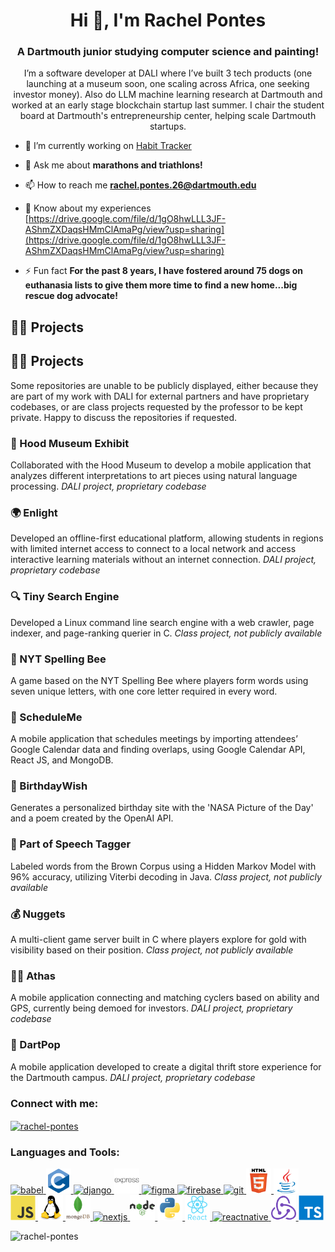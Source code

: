 <h1 align="center">Hi 👋, I'm Rachel Pontes</h1>
<h3 align="center">A Dartmouth junior studying computer science and painting!</h3>
<p align="center">I’m a software developer at DALI where I’ve built 3 tech products (one launching at a museum soon, one scaling across Africa, one seeking investor money). Also do LLM machine learning research at Dartmouth and worked at an early stage blockchain startup last summer. I chair the student board at Dartmouth's entrepreneurship center, helping scale Dartmouth startups.</p>

- 🔭 I’m currently working on [Habit Tracker](https://github.com/rachel-pontes/habit-tracker)

- 💬 Ask me about **marathons and triathlons!**

- 📫 How to reach me **rachel.pontes.26@dartmouth.edu**

- 📄 Know about my experiences [https://drive.google.com/file/d/1gO8hwLLL3JF-AShmZXDaqsHMmClAmaPg/view?usp=sharing](https://drive.google.com/file/d/1gO8hwLLL3JF-AShmZXDaqsHMmClAmaPg/view?usp=sharing)

- ⚡ Fun fact **For the past 8 years, I have fostered around 75 dogs on euthanasia lists to give them more time to find a new home...big rescue dog advocate!**

<h2>👨‍💻 Projects</h2>

## 👨‍💻 Projects

Some repositories are unable to be publicly displayed, either because they are part of my work with DALI for external partners and have proprietary codebases, or are class projects requested by the professor to be kept private. Happy to discuss the repositories if requested.

### 🎨 Hood Museum Exhibit
Collaborated with the Hood Museum to develop a mobile application that analyzes different interpretations to art pieces using natural language processing. *DALI project, proprietary codebase*

### 🌍 Enlight
Developed an offline-first educational platform, allowing students in regions with limited internet access to connect to a local network and access interactive learning materials without an internet connection. *DALI project, proprietary codebase*

### 🔍 Tiny Search Engine
Developed a Linux command line search engine with a web crawler, page indexer, and page-ranking querier in C. *Class project, not publicly available*

### 🐝 NYT Spelling Bee
A game based on the NYT Spelling Bee where players form words using seven unique letters, with one core letter required in every word.

### 📅 ScheduleMe
A mobile application that schedules meetings by importing attendees’ Google Calendar data and finding overlaps, using Google Calendar API, React JS, and MongoDB.

### 🎂 BirthdayWish
Generates a personalized birthday site with the 'NASA Picture of the Day' and a poem created by the OpenAI API.

### 📝 Part of Speech Tagger
Labeled words from the Brown Corpus using a Hidden Markov Model with 96% accuracy, utilizing Viterbi decoding in Java. *Class project, not publicly available*

### 💰 Nuggets
A multi-client game server built in C where players explore for gold with visibility based on their position. *Class project, not publicly available*

### 🏃‍♂️ Athas
A mobile application connecting and matching cyclers based on ability and GPS, currently being demoed for investors. *DALI project, proprietary codebase*

### 🏪 DartPop
A mobile application developed to create a digital thrift store experience for the Dartmouth campus. *DALI project, proprietary codebase*


<h3 align="left">Connect with me:</h3>
<p align="left">
<a href="https://linkedin.com/in/rachel-pontes" target="blank"><img align="center" src="https://raw.githubusercontent.com/rahuldkjain/github-profile-readme-generator/master/src/images/icons/Social/linked-in-alt.svg" alt="rachel-pontes" height="30" width="40" /></a>
</p>

<h3 align="left">Languages and Tools:</h3>
<p align="left"> <a href="https://babeljs.io/" target="_blank" rel="noreferrer"> <img src="https://www.vectorlogo.zone/logos/babeljs/babeljs-icon.svg" alt="babel" width="40" height="40"/> </a> <a href="https://www.cprogramming.com/" target="_blank" rel="noreferrer"> <img src="https://raw.githubusercontent.com/devicons/devicon/master/icons/c/c-original.svg" alt="c" width="40" height="40"/> </a> <a href="https://www.djangoproject.com/" target="_blank" rel="noreferrer"> <img src="https://cdn.worldvectorlogo.com/logos/django.svg" alt="django" width="40" height="40"/> </a> <a href="https://expressjs.com" target="_blank" rel="noreferrer"> <img src="https://raw.githubusercontent.com/devicons/devicon/master/icons/express/express-original-wordmark.svg" alt="express" width="40" height="40"/> </a> <a href="https://www.figma.com/" target="_blank" rel="noreferrer"> <img src="https://www.vectorlogo.zone/logos/figma/figma-icon.svg" alt="figma" width="40" height="40"/> </a> <a href="https://firebase.google.com/" target="_blank" rel="noreferrer"> <img src="https://www.vectorlogo.zone/logos/firebase/firebase-icon.svg" alt="firebase" width="40" height="40"/> </a> <a href="https://git-scm.com/" target="_blank" rel="noreferrer"> <img src="https://www.vectorlogo.zone/logos/git-scm/git-scm-icon.svg" alt="git" width="40" height="40"/> </a> <a href="https://www.w3.org/html/" target="_blank" rel="noreferrer"> <img src="https://raw.githubusercontent.com/devicons/devicon/master/icons/html5/html5-original-wordmark.svg" alt="html5" width="40" height="40"/> </a> <a href="https://www.java.com" target="_blank" rel="noreferrer"> <img src="https://raw.githubusercontent.com/devicons/devicon/master/icons/java/java-original.svg" alt="java" width="40" height="40"/> </a> <a href="https://developer.mozilla.org/en-US/docs/Web/JavaScript" target="_blank" rel="noreferrer"> <img src="https://raw.githubusercontent.com/devicons/devicon/master/icons/javascript/javascript-original.svg" alt="javascript" width="40" height="40"/> </a> <a href="https://www.linux.org/" target="_blank" rel="noreferrer"> <img src="https://raw.githubusercontent.com/devicons/devicon/master/icons/linux/linux-original.svg" alt="linux" width="40" height="40"/> </a> <a href="https://www.mongodb.com/" target="_blank" rel="noreferrer"> <img src="https://raw.githubusercontent.com/devicons/devicon/master/icons/mongodb/mongodb-original-wordmark.svg" alt="mongodb" width="40" height="40"/> </a> <a href="https://nextjs.org/" target="_blank" rel="noreferrer"> <img src="https://cdn.worldvectorlogo.com/logos/nextjs-2.svg" alt="nextjs" width="40" height="40"/> </a> <a href="https://nodejs.org" target="_blank" rel="noreferrer"> <img src="https://raw.githubusercontent.com/devicons/devicon/master/icons/nodejs/nodejs-original-wordmark.svg" alt="nodejs" width="40" height="40"/> </a> <a href="https://www.python.org" target="_blank" rel="noreferrer"> <img src="https://raw.githubusercontent.com/devicons/devicon/master/icons/python/python-original.svg" alt="python" width="40" height="40"/> </a> <a href="https://reactjs.org/" target="_blank" rel="noreferrer"> <img src="https://raw.githubusercontent.com/devicons/devicon/master/icons/react/react-original-wordmark.svg" alt="react" width="40" height="40"/> </a> <a href="https://reactnative.dev/" target="_blank" rel="noreferrer"> <img src="https://reactnative.dev/img/header_logo.svg" alt="reactnative" width="40" height="40"/> </a> <a href="https://redux.js.org" target="_blank" rel="noreferrer"> <img src="https://raw.githubusercontent.com/devicons/devicon/master/icons/redux/redux-original.svg" alt="redux" width="40" height="40"/> </a> <a href="https://www.typescriptlang.org/" target="_blank" rel="noreferrer"> <img src="https://raw.githubusercontent.com/devicons/devicon/master/icons/typescript/typescript-original.svg" alt="typescript" width="40" height="40"/> </a> </p>

<p><img align="left" src="https://github-readme-stats.vercel.app/api/top-langs?username=rachel-pontes&show_icons=true&locale=en&layout=compact" alt="rachel-pontes" /></p>
